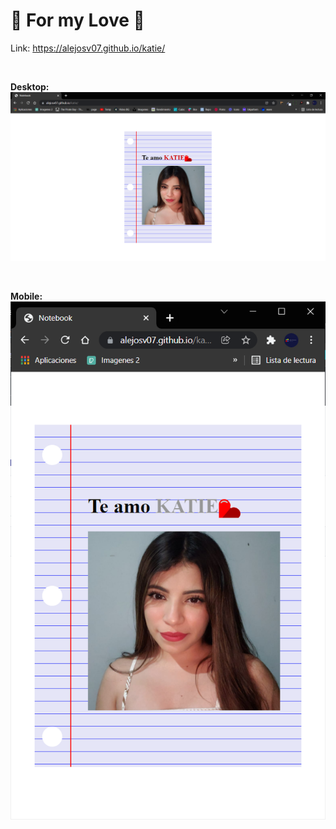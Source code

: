 # 🥰 For my Love 🥰

Link: https://alejosv07.github.io/katie/

<br/>

**Desktop:**
![imgDesktop](CaptureKatie.PNG)

<br/>

**Mobile:**  
![imgDesktop](CaptureKatieMobile.PNG)
